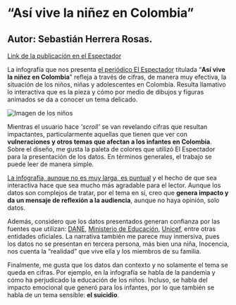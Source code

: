 # “Así vive la niñez en Colombia”
## Autor: Sebastián Herrera Rosas.
[Link de la publicación en el Espectador](https://www.elespectador.com/colombia/mas-regiones/infografia-asi-vive-la-ninez-en-colombia-article/#)

La infografía que nos presenta [el periódico El Espectador](https://www.elespectador.com/)  titulada “**Así vive la niñez en Colombia**” refleja a través de cifras, de manera muy efectiva, la situación de los niños, niñas y adolescentes en Colombia. Resulta llamativo lo interactiva que es la pieza y cómo por medio de dibujos y figuras animados se da a conocer un tema delicado.

![Imagen de los niños](https://cloudfront-us-east-1.images.arcpublishing.com/elespectador/5HKIFGGMKNGRZH5VUNUC2C3I7Y.jpg)

Mientras el usuario hace *'scroll'* se van revelando cifras que resultan impactantes, particularmente aquellas que tienen que ver con **vulneraciones y otros temas que afectan a los infantes en Colombia**. Sobre el diseño, me gusta la paleta de colores que utilizó El Espectador para la presentación de los datos. En términos generales, el trabajo se puede leer de manera simple.

[La infografía, aunque no es muy larga, es puntual](https://www.elespectador.com/colombia/mas-regiones/infografia-asi-vive-la-ninez-en-colombia-article/#) y el hecho de que sea interactiva hace que sea mucho más agradable para el lector. Aunque los datos son complejos de tratar, por el tema en sí, creo que **genera impacto y da un mensaje de reflexión a la audiencia**, aunque no haya opinión, solo datos.

Además, considero que los datos presentados generan confianza por las fuentes que utilizan: [DANE](https://www.dane.gov.co/), [Ministerio de Educación](https://www.mineducacion.gov.co/portal/), [Unicef](https://www.unicef.org/es), entre otras entidades oficiales. La narrativa también me parece muy inmersiva, pues los datos no se presentan en tercera persona, más bien una niña, Inocencia, nos cuenta la “realidad” que vive ella y los miembros de su familia. 

Finalmente, me gusta que los datos dan contexto y no solamente el tema se queda en cifras. Por ejemplo, en la infografía se habla de la pandemia y cómo ha perjudicado la educación de los niños. Incluso, se habla del impacto emocional que generó para los infantes, por lo que también se habla de un tema sensible: **el suicidio**.
